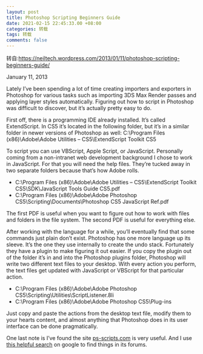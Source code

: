 ```yaml
---
layout: post
title: Photoshop Scripting Beginners Guide
date: 2021-02-15 22:45:33.00 +08:00
categories: 转载
tags: 转载
comments: false
---
```


转自:https://neiltech.wordpress.com/2013/01/11/photoshop-scripting-beginners-guide/

January 11, 2013

Lately I’ve been spending a lot of time creating importers and exporters in Photoshop for various tasks such as importing 3DS Max Render passes and applying layer styles automatically. Figuring out how to script in Photoshop was difficult to discover, but it’s actually pretty easy to do.

First off, there is a programming IDE already installed. It’s called ExtendScript. In CS5 it’s located in the following folder, but it’s in a similar folder in newer versions of Photoshop as well: C:\Program Files (x86)\Adobe\Adobe Utilities – CS5\ExtendScript Toolkit CS5

To script you can use VBScript, Apple Script, or JavaScript. Personally coming from a non-intranet web development background I chose to work in JavaScript. For that you will need the help files. They’re tucked away in two separate folders because that’s how Adobe rolls.

- C:\Program Files (x86)\Adobe\Adobe Utilities – CS5\ExtendScript Toolkit CS5\SDK\JavaScript Tools Guide CS5.pdf
- C:\Program Files (x86)\Adobe\Adobe Photoshop CS5\Scripting\Documents\Photoshop CS5 JavaScript Ref.pdf

The first PDF is useful when you want to figure out how to work with files and folders in the file system. The second PDF is useful for everything else.

After working with the language for a while, you’ll eventually find that some commands just plain don’t exist. Photoshop has one more language up its sleeve. It’s the one they use internally to create the undo stack. Fortunately they have a plugin to make figuring it out easier. If you copy the plugin out of the folder it’s in and into the Photoshop plugins folder, Photoshop will write two different text files to your desktop. With every action you perform, the text files get updated with JavaScript or VBScript for that particular action.

- C:\Program Files (x86)\Adobe\Adobe Photoshop CS5\Scripting\Utilities\ScriptListener.8li
- C:\Program Files (x86)\Adobe\Adobe Photoshop CS5\Plug-ins

Just copy and paste the actions from the desktop text file, modify them to your hearts content, and almost anything that Photoshop does in its user interface can be done pragmatically.

One last note is I’ve found the site [ps-scripts.com](http://ps-scripts.com/) is very useful. And I use [this helpful search](https://www.google.ca/#hl=en&tbo=d&output=search&sclient=psy-ab&q=site:ps-scripts.com+opening+a+file&oq=site:ps-scripts.com+opening+a+file) on google to find things in its forums.